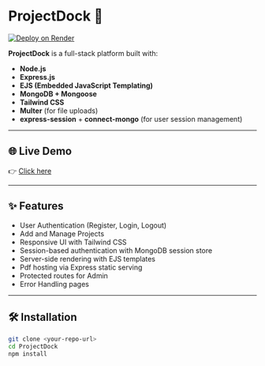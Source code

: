 # ProjectDock 📝

[![Deploy on Render](https://img.shields.io/badge/Deploy%20on-Render-3f3f3f?logo=render&style=for-the-badge)](https://blognest-8.onrender.com)

**ProjectDock** is a full-stack platform built with:

- **Node.js**
- **Express.js**
- **EJS (Embedded JavaScript Templating)**
- **MongoDB + Mongoose**
- **Tailwind CSS**
- **Multer** (for file uploads)
- **express-session** + **connect-mongo** (for user session management)

---

## 🌐 Live Demo

👉 [Click here](https://blognest-final.onrender.com)

---

## ✨ Features

- User Authentication (Register, Login, Logout)
- Add and Manage Projects
- Responsive UI with Tailwind CSS
- Session-based authentication with MongoDB session store
- Server-side rendering with EJS templates
- Pdf hosting via Express static serving
- Protected routes for Admin
- Error Handling pages

---

## 🛠️ Installation

```bash
git clone <your-repo-url>
cd ProjectDock
npm install

